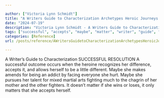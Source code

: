 ```yaml
---

author: ["Victoria Lynn Schmidt"]
title: "A Writers Guide to Characterization Archetypes Heroic Journeys and Other Elements of Dynamic Character Development - part0021_split_005.html"
date: "2024-07-19"
description: "Victoria Lynn Schmidt - A Writers Guide to Characterization Archetypes Heroic Journeys and Other Elements of Dynamic Character Development"
tags: ["successful", "accepts", "maybe", "matter", "writer", "guide", "characterization", "resolution", "outcome", "occurs", "heroine", "recognizes", "difference", "allows", "little", "different", "make", "amends", "addict", "facing", "everyone", "hurt", "pursues", "talent", "mixed"]
categories: [Reference]
url: /posts/reference/AWritersGuidetoCharacterizationArchetypesHeroicJourneysandOtherElementsofDynamicCharacterDevelopment-part0021split005html

---
```



A Writer’s Guide to Characterization
SUCCESSFUL RESOLUTION
A successful outcome occurs when the heroine recognizes her difference, accepts it, and allows herself to be a little different. Maybe she makes amends for being an addict by facing everyone she hurt. Maybe she pursues her talent for mixed martial arts fighting much to the chagrin of her mother and the other fighters. It doesn’t matter if she wins or loses, it only matters that she accepts herself.
